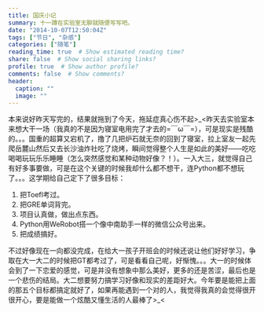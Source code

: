 ```yaml
---
title: 国庆小记
summary: 十一蹲在实验室无聊就随便写写吧。
date: "2014-10-07T12:50:04Z"
tags: ["节日", "杂感"]
categories: ["随笔"]
reading_time: true  # Show estimated reading time?
share: false  # Show social sharing links?
profile: true  # Show author profile?
comments: false  # Show comments?
header:
  caption: ""
  image: ""
---
```

本来说好昨天写完的，结果就拖到了今天，拖延症真心伤不起>\_<昨天去实验室本来想大干一场（我真的不是因为寝室电用完了才去的=￣ω￣=），可是现实是残酷的。。。国重的超算又宕机了，撸了几把炉石就无奈的回到了寝室，拉上室友一起先爬岳麓山然后又去长沙油炸社吃了烧烤，瞬间觉得整个人生是如此的美好——吃吃喝喝玩玩乐乐睡睡（怎么突然感觉和某种动物好像？！）。一入大三，就觉得自己有好多事要做，可是在这个关键的时候我却什么都不想干，连Python都不想玩了。。。这学期给自己定下了很多目标：
1. 把Toefl考过。
2. 把GRE单词背完。
3. 项目认真做，做出点东西。
4. Python用WeRobot搭一个像中南助手一样的微信公众号出来。
5. 把成绩搞好。

不过好像现在一向都没完成，在给大一孩子开班会的时候还说让他们好好学习，争取在大一大二的时候把GT都考过了，可是看看自己呢，好惭愧。。。大一的时候体会到了一下恋爱的感觉，可是并没有想象中那么美好，更多的还是苦涩，最后也是一个悲伤的结局。大二想要努力搞学习好像和现实的差距好大。今年要是能把上面的那五个目标都搞定就好了，如果再能遇到一个对的人，我觉得我真的会觉得很开很开心，要是能做一个炫酷又懂生活的人最棒了>\_<

